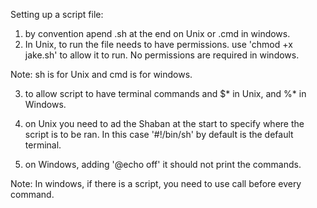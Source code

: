 Setting up a script file:

1. by convention apend .sh at the end on Unix or .cmd in windows.
2. In Unix, to run the file needs to have permissions. use 'chmod +x jake.sh' to allow it to run. No permissions are required in windows.

Note: sh is for Unix and cmd is for windows. 

3. to allow script to have terminal commands and $* in Unix, and %* in Windows.

4. on Unix you need to ad the Shaban at the start to specify where the script is to be ran. In this case '#!/bin/sh' by default is the default terminal.

5. on Windows, adding '@echo off' it should not print the commands. 

Note: In windows, if there is a script, you need to use call before every command. 